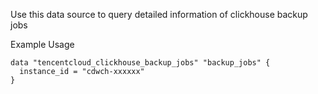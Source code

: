 Use this data source to query detailed information of clickhouse backup jobs

Example Usage

```hcl
data "tencentcloud_clickhouse_backup_jobs" "backup_jobs" {
  instance_id = "cdwch-xxxxxx"
}
```